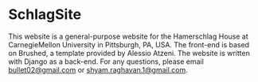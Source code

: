 SchlagSite
==========

This website is a general-purpose website for the Hamerschlag House at CarnegieMellon University in Pittsburgh, PA, USA. The front-end is based on Brushed, a template provided by Alessio Atzeni. The website is written with Django as a back-end. For any questions, please email bullet02@gmail.com or shyam.raghavan.1@gmail.com.
